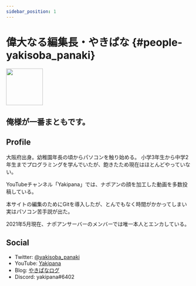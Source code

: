 ```yaml
---
sidebar_position: 1
---
```


# 偉大なる編集長・やきぱな {#people-yakisoba_panaki}
<img src="https://imgur.com/Cjh0T3n.png" width="100px" height="auto" />

## 俺様が一番まともです。

## Profile

大阪府出身。幼稚園年長の頃からパソコンを触り始める。
小学3年生から中学2年生までプログラミングを学んでいたが、飽きたため現在はほとんどやっていない。

YouTubeチャンネル「Yakipana」では、ナポアンの顔を加工した動画を多数投稿している。

本サイトの編集のためにGitを導入したが、とんでもなく時間がかかってしまい実はパソコン苦手説が出た。

2021年5月現在、ナポアンサーバーのメンバーでは唯一本人とエンカしている。

## Social

* Twitter: [@yakisoba_panaki](https://twitter.com/yakisoba_panaki "Twitterアカウント")
* YouTube: [Yakipana](https://www.youtube.com/channel/UCZfPB4oUXwjDujdyB3oMBMA "YouTubeチャンネル")
* Blog: [やきぱなログ](https://yakipana.blogspot.com/ "ブログ")
* Discord: yakipana#6402

